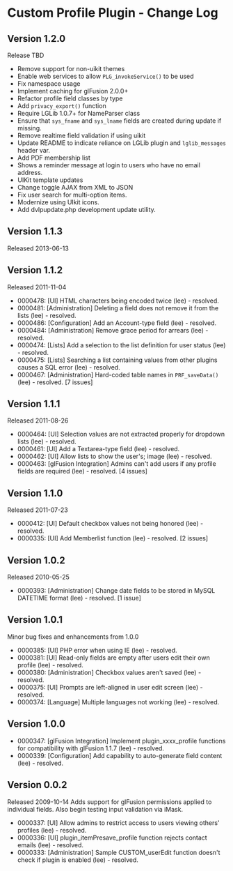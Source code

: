# Custom Profile Plugin - Change Log

## Version 1.2.0
Release TBD
- Remove support for non-uikit themes
- Enable web services to allow `PLG_invokeService()` to be used
- Fix namespace usage
- Implement caching for glFusion 2.0.0+
- Refactor profile field classes by type
- Add `privacy_export()` function
- Require LGLib 1.0.7+ for NameParser class
- Ensure that `sys_fname` and `sys_lname` fields are created during update if missing.
- Remove realtime field validation if using uikit
- Update README to indicate reliance on LGLib plugin and `lglib_messages` header var.
- Add PDF membership list
- Shows a reminder message at login to users who have no email address.
- UIKit template updates
- Change toggle AJAX from XML to JSON
- Fix user search for multi-option items.
- Modernize using UIkit icons.
- Add dvlpupdate.php development update utility.

## Version 1.1.3
Released 2013-06-13

## Version 1.1.2
Released 2011-11-04
- 0000478: [UI] HTML characters being encoded twice (lee) - resolved.
- 0000481: [Administration] Deleting a field does not remove it from the lists (lee) - resolved.
- 0000486: [Configuration] Add an Account-type field (lee) - resolved.
- 0000484: [Administration] Remove grace period for arrears (lee) - resolved.
- 0000474: [Lists] Add a selection to the list definition for user status (lee) - resolved.
- 0000475: [Lists] Searching a list containing values from other plugins causes a SQL error (lee) - resolved.
- 0000467: [Administration] Hard-coded table names in `PRF_saveData()` (lee) - resolved.
[7 issues]

## Version 1.1.1
Released 2011-08-26
- 0000464: [UI] Selection values are not extracted properly for dropdown lists (lee) - resolved.
- 0000461: [UI] Add a Textarea-type field (lee) - resolved.
- 0000462: [UI] Allow lists to show the user's; image (lee) - resolved.
- 0000463: [glFusion Integration] Admins can't add users if any profile fields are required (lee) - resolved.
[4 issues]

## Version 1.1.0
Released 2011-07-23
- 0000412: [UI] Default checkbox values not being honored (lee) - resolved.
- 0000335: [UI] Add Memberlist function (lee) - resolved.
[2 issues]

## Version 1.0.2
Released 2010-05-25
- 0000393: [Administration] Change date fields to be stored in MySQL DATETIME format (lee) - resolved.
[1 issue]

## Version 1.0.1
Minor bug fixes and enhancements from 1.0.0
- 0000385: [UI] PHP error when using IE (lee) - resolved.
- 0000381: [UI] Read-only fields are empty after users edit their own profile (lee) - resolved.
- 0000380: [Administration] Checkbox values aren't saved (lee) - resolved.
- 0000375: [UI] Prompts are left-aligned in user edit screen (lee) - resolved.
- 0000374: [Language] Multiple languages not working (lee) - resolved.

## Version 1.0.0
- 0000347: [glFusion Integration] Implement plugin_xxxx_profile functions for compatibility with glFusion 1.1.7 (lee) - resolved.
- 0000339: [Configuration] Add capability to auto-generate field content (lee) - resolved.

## Version  0.0.2
Released 2009-10-14
Adds support for glFusion permissions applied to individual fields. Also begin testing input validation via iMask.
- 0000337: [UI] Allow admins to restrict access to users viewing others' profiles (lee) - resolved.
- 0000336: [UI] plugin_itemPresave_profile function rejects contact emails (lee) - resolved.
- 0000333: [Administration] Sample CUSTOM_userEdit function doesn't check if plugin is enabled (lee) - resolved.
